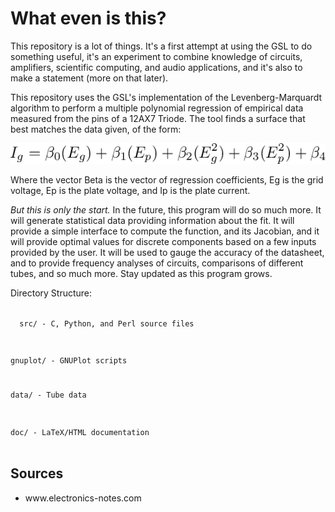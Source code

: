 <h1>What even is this?</h1>
<p>This repository is a lot of things. It's a first attempt at using the GSL to
  do something useful, it's an experiment to combine knowledge of circuits,
  amplifiers, scientific computing, and audio applications, and it's also to
  make a statement (more on that later).</p>
<p>This repository uses the GSL's implementation of the Levenberg-Marquardt
  algorithm to perform a multiple polynomial regression of empirical data
  measured from the pins of a 12AX7 Triode. The tool finds a surface that best
  matches the data given, of the form:</p>
<img src="doc/eqn.png" alt="Function">
<p>Where the vector Beta is the vector of regression coefficients, Eg is the
  grid voltage, Ep is the plate voltage, and Ip is the plate current.</p>
<p><em>But this is only the start.</em> In the future, this program will do
  so much more. It will generate statistical data providing information about
  the fit. It will provide a simple interface to compute the function, and its
  Jacobian, and it will provide optimal values for discrete components based on
  a few inputs provided by the user. It will be used to gauge the accuracy of the
  datasheet, and to provide frequency analyses of circuits, comparisons of
  different tubes, and so much more. Stay updated as this program grows.</p>
<p>Directory Structure:</p>
<code>
  src/ - C, Python, and Perl source files<br>

  gnuplot/ - GNUPlot scripts<br>

  data/ - Tube data<br>

  doc/ - LaTeX/HTML documentation<br>
</code>
<h2>Sources</h2>
<ul>
  <li>www.electronics-notes.com</li>
</ul>
